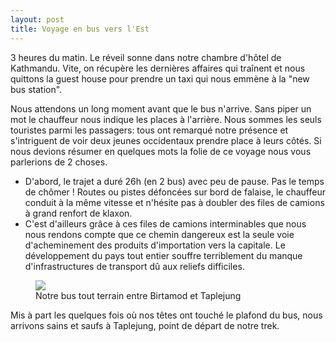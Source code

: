 ```yaml
---
layout: post
title: Voyage en bus vers l'Est
---
```


3 heures du matin. Le réveil sonne dans notre chambre d'hôtel de Kathmandu. Vite, on récupère les dernières affaires qui traînent et nous quittons la guest house pour prendre un taxi qui nous emmène à la "new bus station". 

Nous attendons un long moment avant que le bus n'arrive. Sans piper un mot le chauffeur nous indique les places à l'arrière. Nous sommes les seuls touristes parmi les passagers: tous ont remarqué notre présence et s'intriguent de voir deux jeunes occidentaux prendre place à leurs côtés. Si nous devions résumer en quelques mots la folie de ce voyage nous vous parlerions de 2
choses. 

- D'abord, le trajet a duré 26h (en 2 bus) avec peu de pause. Pas le temps de chômer ! Routes ou pistes défoncées sur bord de falaise, le chauffeur conduit à la même vitesse et n'hésite pas à doubler des files de camions à grand renfort de klaxon.
- C'est d'ailleurs grâce à ces files de camions interminables que nous nous rendons compte que ce chemin dangereux est la seule voie d'acheminement des produits d'importation vers la capitale. Le développement du pays tout entier souffre terriblement du manque d'infrastructures de transport dû aux reliefs difficiles.  

<figure>
   <img src="/media/img/3/bus.jpg" />
   <figcaption>Notre bus tout terrain entre Birtamod et Taplejung</figcaption>
</figure>

Mis à part les quelques fois où nos têtes ont touché le plafond du bus, nous arrivons sains et saufs à Taplejung, point de départ de notre trek. 